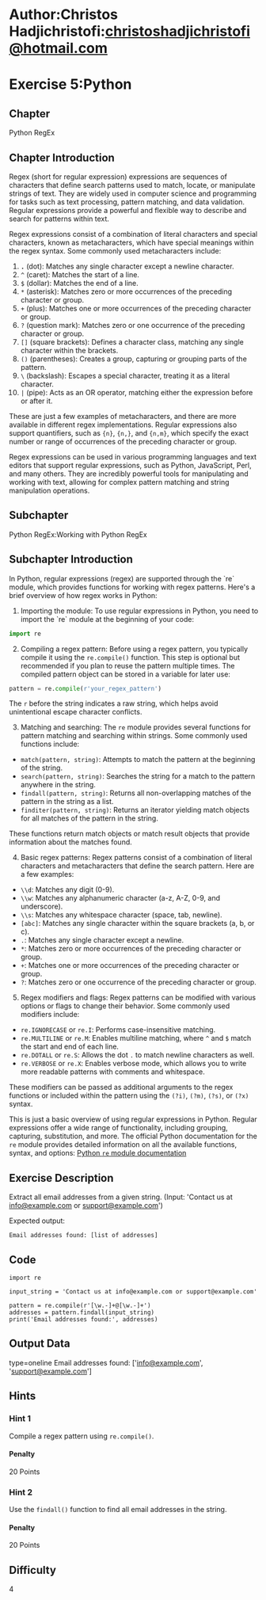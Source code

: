 # Author:Christos Hadjichristofi:christoshadjichristofi@hotmail.com

# Exercise 5:Python

## Chapter
Python RegEx

## Chapter Introduction
Regex (short for regular expression) expressions are sequences of characters that define search patterns used to match, locate, or manipulate strings of text. They are widely used in computer science and programming for tasks such as text processing, pattern matching, and data validation. Regular expressions provide a powerful and flexible way to describe and search for patterns within text.

Regex expressions consist of a combination of literal characters and special characters, known as metacharacters, which have special meanings within the regex syntax. Some commonly used metacharacters include:

1. **`.`** (dot): Matches any single character except a newline character.
2. `^` (caret): Matches the start of a line.
3. `$` (dollar): Matches the end of a line.
4. `*` (asterisk): Matches zero or more occurrences of the preceding character or group.
5. `+` (plus): Matches one or more occurrences of the preceding character or group.
6. `?` (question mark): Matches zero or one occurrence of the preceding character or group.
7. `[]` (square brackets): Defines a character class, matching any single character within the brackets.
8. `()` (parentheses): Creates a group, capturing or grouping parts of the pattern.
9. `\` (backslash): Escapes a special character, treating it as a literal character.
10. `|` (pipe): Acts as an OR operator, matching either the expression before or after it.

These are just a few examples of metacharacters, and there are more available in different regex implementations. Regular expressions also support quantifiers, such as `{n}`, `{n,}`, and `{n,m}`, which specify the exact number or range of occurrences of the preceding character or group.

Regex expressions can be used in various programming languages and text editors that support regular expressions, such as Python, JavaScript, Perl, and many others. They are incredibly powerful tools for manipulating and working with text, allowing for complex pattern matching and string manipulation operations.


## Subchapter
Python RegEx:Working with Python RegEx

## Subchapter Introduction
In Python, regular expressions (regex) are supported through the \`re\` module, which provides functions for working with regex patterns. Here's a brief overview of how regex works in Python:

1. Importing the module:
To use regular expressions in Python, you need to import the \`re\` module at the beginning of your code:

```python
import re
```

2. Compiling a regex pattern:
Before using a regex pattern, you typically compile it using the `re.compile()` function. This step is optional but recommended if you plan to reuse the pattern multiple times. The compiled pattern object can be stored in a variable for later use:

```python
pattern = re.compile(r'your_regex_pattern')
```

The `r` before the string indicates a raw string, which helps avoid unintentional escape character conflicts.

3. Matching and searching:
The `re` module provides several functions for pattern matching and searching within strings. Some commonly used functions include:

- `match(pattern, string)`: Attempts to match the pattern at the beginning of the string.
- `search(pattern, string)`: Searches the string for a match to the pattern anywhere in the string.
- `findall(pattern, string)`: Returns all non-overlapping matches of the pattern in the string as a list.
- `finditer(pattern, string)`: Returns an iterator yielding match objects for all matches of the pattern in the string.

These functions return match objects or match result objects that provide information about the matches found.

4. Basic regex patterns:
Regex patterns consist of a combination of literal characters and metacharacters that define the search pattern. Here are a few examples:

- `\\d`: Matches any digit (0-9).
- `\\w`: Matches any alphanumeric character (a-z, A-Z, 0-9, and underscore).
- `\\s`: Matches any whitespace character (space, tab, newline).
- `[abc]`: Matches any single character within the square brackets (a, b, or c).
- `.`: Matches any single character except a newline.
- `*`: Matches zero or more occurrences of the preceding character or group.
- `+`: Matches one or more occurrences of the preceding character or group.
- `?`: Matches zero or one occurrence of the preceding character or group.

5. Regex modifiers and flags:
Regex patterns can be modified with various options or flags to change their behavior. Some commonly used modifiers include:

- `re.IGNORECASE` or `re.I`: Performs case-insensitive matching.
- `re.MULTILINE` or `re.M`: Enables multiline matching, where `^` and `$` match the start and end of each line.
- `re.DOTALL` or `re.S`: Allows the dot `.` to match newline characters as well.
- `re.VERBOSE` or `re.X`: Enables verbose mode, which allows you to write more readable patterns with comments and whitespace.

These modifiers can be passed as additional arguments to the regex functions or included within the pattern using the `(?i)`, `(?m)`, `(?s)`, or `(?x)` syntax.

This is just a basic overview of using regular expressions in Python. Regular expressions offer a wide range of functionality, including grouping, capturing, substitution, and more. The official Python documentation for the `re` module provides detailed information on all the available functions, syntax, and options: [Python `re` module documentation](https://docs.python.org/3/library/re.html)

## Exercise Description
Extract all email addresses from a given string. (Input: 'Contact us at info@example.com or support@example.com')

Expected output:
```
Email addresses found: [list of addresses]
```

## Code
```py3
import re

input_string = 'Contact us at info@example.com or support@example.com'

pattern = re.compile(r'[\w.-]+@[\w.-]+')
addresses = pattern.findall(input_string)
print('Email addresses found:', addresses)
```

## Output Data
type=oneline
Email addresses found: ['info@example.com', 'support@example.com']

## Hints

### Hint 1
Compile a regex pattern using `re.compile()`.

#### Penalty
20 Points

### Hint 2
Use the `findall()` function to find all email addresses in the string.

#### Penalty
20 Points

## Difficulty
4